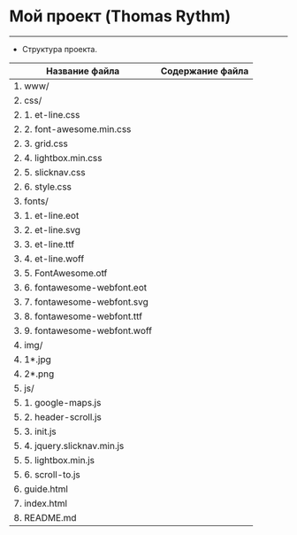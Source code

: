 # Мой проект (Thomas Rythm)
***
* Структура проекта.

Название файла                  | Содержание файла
--------------------------------|----------------------
1. www/                         |
2. css/                         |
2. 1. et-line.css                  |
2. 2. font-awesome.min.css         |
2. 3. grid.css                     |
2. 4. lightbox.min.css             |
2. 5. slicknav.css                 |
2. 6. style.css                    |
3. fonts/                       |
3. 1. et-line.eot                  |
3. 2. et-line.svg                  |
3. 3. et-line.ttf                  |
3. 4. et-line.woff                 |
3. 5. FontAwesome.otf              |
3. 6. fontawesome-webfont.eot      |
3. 7. fontawesome-webfont.svg      |
3. 8. fontawesome-webfont.ttf      |
3. 9. fontawesome-webfont.woff     |
4. img/                         |
4. 1*.jpg                        |
4. 2*.png                        |
5. js/                          |
5. 1. google-maps.js               |
5. 2. header-scroll.js             |
5. 3. init.js                      |
5. 4. jquery.slicknav.min.js       |
5. 5. lightbox.min.js              |
5. 6. scroll-to.js                 |
6. guide.html                   |
7. index.html                   |
8. README.md                    |
